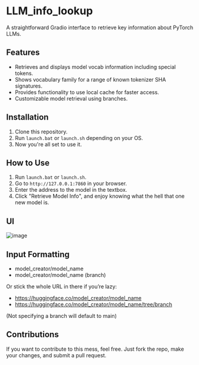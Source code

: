 # LLM_info_lookup

A straightforward Gradio interface to retrieve key information about PyTorch LLMs.

## Features

- Retrieves and displays model vocab information including special tokens.
- Shows vocabulary family for a range of known tokenizer SHA signatures.
- Provides functionality to use local cache for faster access.
- Customizable model retrieval using branches.

## Installation

1. Clone this repository.
2. Run `launch.bat` or `launch.sh` depending on your OS.
3. Now you're all set to use it.

## How to Use

1. Run `launch.bat` or `launch.sh`.
2. Go to `http://127.0.0.1:7860` in your browser.
3. Enter the address to the model in the textbox.
4. Click "Retrieve Model Info", and enjoy knowing what the hell that one new model is.

## UI

![image](https://github.com/golololologol/LLM_info_lookup/assets/50058139/77d114ff-40a3-460c-9515-1d3cce9da258)

## Input Formatting

- model_creator/model_name 
- model_creator/model_name (branch)

Or stick the whole URL in there if you’re lazy:
- https://huggingface.co/model_creator/model_name
- https://huggingface.co/model_creator/model_name/tree/branch

(Not specifying a branch will default to main)

## Contributions

If you want to contribute to this mess, feel free. Just fork the repo, make your changes, and submit a pull request.
